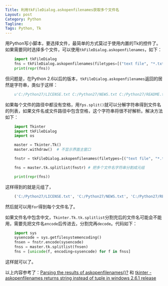 ```yaml
---
Title: 利用tkFileDialog.askopenfilenames获取多个文件名
Layout: post
Category: Python
Tagline: 
Tags: Python, Tk
---
```


用Python写小脚本，要选择文件，最简单的方式莫过于使用内置的Tk的控件了。如果需要同时选择多个文件，可以使用`tkFileDialog.askopenfilenames`，如下：

```py
    import tkFileDialog
    fns = tkFileDialog.askopenfilenames(filetypes=[("text file", "*.txt"),("all","*.*")])
    print(repr(fns))
```

但问题是，在Python 2.6以后的版本，`tkFileDialog.askopenfilenames`返回的居然是字符串，类似于这样：

```py
    u'C:/Python27/LICENSE.txt C:/Python27/NEWS.txt C:/Python27/README.txt'
```

如果每个文件的路径中都没有空格，用`fps.split()`就可以分解字符串得到文件名的列表，如果文件名或文件路径中包含空格，这个字符串将很不好解析。解决方法如下：

```py
    import Tkinter
    import tkFileDialog
    import os

    master = Tkinter.Tk()
    master.withdraw()  # 不显示界面主窗口

    fnstr = tkFileDialog.askopenfilenames(filetypes=[("text file", "*.txt"),("all","*.*")])

    fns = master.tk.splitlist(fnstr) # 把多个文件名字符串分割成元组

    print(repr(fns))
```

这样得到的就是元组了，

```py
    ('C:/Python27/LICENSE.txt', 'C:/Python27/NEWS.txt', 'C:/Python27/README.txt')
```

然后就可以用`for`得到每个文件名了。

如果文件名中包含中文，`Tkinter.Tk.tk.splitlist`分割完后的文件名可能会不能用，需要先把文件名`encode`后传进去，分割完再`decode`。代码如下：

```python
    import sys
    sysencode = sys.getfilesystemencoding()
    fnsen = fnstr.encode(sysencode)
    fnss = master.tk.splitlist(fnsen)
    fns = [unicode(f, encoding=sysencode) for f in fnss]
```

这样就可以了。

以上内容参考了：[Parsing the results of askopenfilenames()?](http://stackoverflow.com/questions/4116249/parsing-the-results-of-askopenfilenames) 和 [tkinter - askopenfilenames returns string instead of tuple in windows 2.6.1 release](http://bugs.python.org/issue5712)

